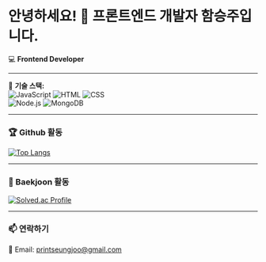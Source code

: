 # 안녕하세요! 👋 프론트엔드 개발자 함승주입니다.

💻 **Frontend Developer**

---

📌 **기술 스택:**  
![JavaScript](https://img.shields.io/badge/JavaScript-F7DF1E?style=flat&logo=javascript&logoColor=black) 
![HTML](https://img.shields.io/badge/HTML5-E34F26?style=flat&logo=html5&logoColor=white) 
![CSS](https://img.shields.io/badge/CSS3-1572B6?style=flat&logo=css3&logoColor=white)  
![Node.js](https://img.shields.io/badge/Node.js-339933?style=flat&logo=node.js&logoColor=white) 
![MongoDB](https://img.shields.io/badge/MongoDB-47A248?style=flat&logo=mongodb&logoColor=white)

---

### 🏆 Github 활동
[![Top Langs](https://github-readme-stats.vercel.app/api/top-langs/?username=printseungjoo&layout=compact&theme=radical&cache_seconds=10)](https://github.com/anuraghazra/github-readme-stats)

---

### 📌 Baekjoon 활동
[![Solved.ac Profile](http://mazassumnida.wtf/api/v2/generate_badge?boj=binarygirl)](https://solved.ac/binarygirl)

---

### 📫 연락하기
📧 Email: printseungjoo@gmail.com

